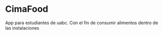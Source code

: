 # CimaFood
App para estudiantes de uabc. Con el fin de consumir alimentos dentro de las instalaciones
